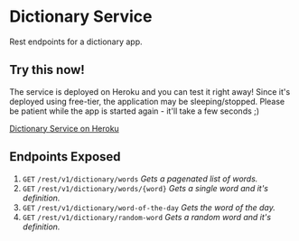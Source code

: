 # Dictionary Service
Rest endpoints for a dictionary app.

## Try this now!
The service is deployed on Heroku and you can test it right away!
Since it's deployed using free-tier, the application may be sleeping/stopped. Please be patient while the app is started again - it'll take a few seconds ;)

[Dictionary Service on Heroku](https://dictionary-service.herokuapp.com/)

## Endpoints Exposed
1. `GET` `/rest/v1/dictionary/words` _Gets a pagenated list of words._
1. `GET` `/rest/v1/dictionary/words/{word}` _Gets a single word and it's definition._
1. `GET` `/rest/v1/dictionary/word-of-the-day` _Gets the word of the day._
1. `GET` `/rest/v1/dictionary/random-word` _Gets a random word and it's definition._

